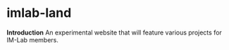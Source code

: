 imlab-land
==========

**Introduction**
An experimental website that will feature various projects for IM-Lab members.
